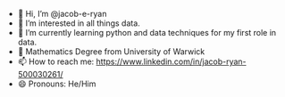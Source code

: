 - 👋 Hi, I’m @jacob-e-ryan
- 👀 I’m interested in all things data.
- 🌱 I’m currently learning python and data techniques for my first role in data.
- 📖 Mathematics Degree from University of Warwick
- 📫 How to reach me: https://www.linkedin.com/in/jacob-ryan-500030261/
- 😄 Pronouns: He/Him

<!---
jacob-e-ryan/jacob-e-ryan is a ✨ special ✨ repository because its `README.md` (this file) appears on your GitHub profile.
You can click the Preview link to take a look at your changes.
--->
